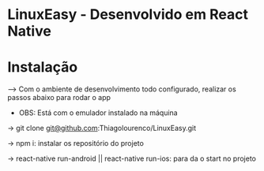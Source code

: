 # LinuxEasy - Desenvolvido em React Native
# Instalação
--> Com o ambiente de desenvolvimento todo configurado, realizar os passos abaixo para rodar o app
 * OBS: Está com o emulador instalado na máquina
 
-> git clone git@github.com:Thiagolourenco/LinuxEasy.git

-> npm i: instalar os repositório do projeto

-> react-native run-android || react-native run-ios: para da o start no projeto
